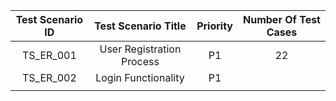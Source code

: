 | **Test Scenario ID** | **Test Scenario Title**        | **Priority** | **Number Of Test Cases** |
|:--------------------:|:------------------------------:|:------------:|:-------------------------:|
| TS_ER_001            | User Registration Process      | P1           | 22                        |
| TS_ER_002            | Login Functionality            | P1           |                           |
|                      |                                |              |                           |
